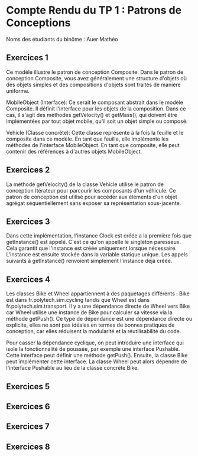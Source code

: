 # Compte Rendu du TP 1 : Patrons de Conceptions

Noms des étudiants du binôme : Auer Mathéo

## Exercices 1
Ce modèle illustre le patron de conception Composite. Dans le patron de conception Composite, vous avez généralement une structure d'objets où des objets simples et des compositions d'objets sont traités de manière uniforme.

MobileObject (Interface): Ce serait le composant abstrait dans le modèle Composite. Il définit l'interface pour les objets de la composition. Dans ce cas, il s'agit des méthodes getVelocity() et getMass(), qui doivent être implémentées par tout objet mobile, qu'il soit un objet simple ou composé.

Vehicle (Classe concrète): Cette classe représente à la fois la feuille et le composite dans ce modèle. En tant que feuille, elle implémente les méthodes de l'interface MobileObject. En tant que composite, elle peut contenir des références à d'autres objets MobileObject.
## Exercices 2
La méthode getVelocity() de la classe Vehicle utilise le patron de conception Itérateur pour parcourir les composants d'un véhicule. Ce patron de conception est utilisé pour accéder aux éléments d'un objet agrégat séquentiellement sans exposer sa représentation sous-jacente.

## Exercices 3
Dans cette implémentation, l'instance Clock est créée a la première fois que getInstance() est appelé. C'est ce qu'on appelle le singleton paresseux. Cela garantit que l'instance est créée uniquement lorsque nécessaire. L'instance est ensuite stockée dans la variable statique unique. Les appels suivants à getInstance() renvoient simplement l'instance déjà créée.

## Exercices 4
Les classes Bike et Wheel appartiennent à des paquetages différents : Bike est dans fr.polytech.sim.cycling tandis que Wheel est dans fr.polytech.sim.transport. Il y a une dépendance directe de Wheel vers Bike car Wheel utilise une instance de Bike pour calculer sa vitesse via la méthode getPush().
Ce type de dépendance est une dépendance directe ou explicite, elles ne sont pas idéales en termes de bonnes pratiques de conception, car elles réduisent la modularité et la réutilisabilité du code.

Pour casser la dépendance cyclique, on peut introduire une interface qui isole la fonctionnalité de poussée, par exemple une interface Pushable. Cette interface peut définir une méthode getPush(). Ensuite, la classe Bike peut implémenter cette interface. La classe Wheel peut alors dépendre de l'interface Pushable au lieu de la classe concrète Bike.
## Exercices 5

## Exercices 6

## Exercices 7

## Exercices 8


